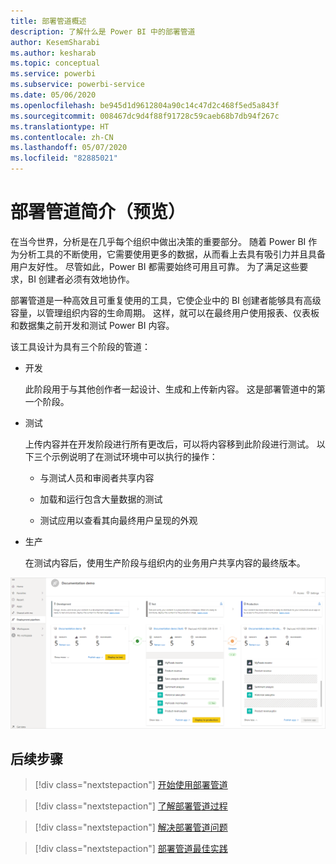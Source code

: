 ```yaml
---
title: 部署管道概述
description: 了解什么是 Power BI 中的部署管道
author: KesemSharabi
ms.author: kesharab
ms.topic: conceptual
ms.service: powerbi
ms.subservice: powerbi-service
ms.date: 05/06/2020
ms.openlocfilehash: be945d1d9612804a90c14c47d2c468f5ed5a843f
ms.sourcegitcommit: 008467dc9d4f88f91728c59caeb68b7db94f267c
ms.translationtype: HT
ms.contentlocale: zh-CN
ms.lasthandoff: 05/07/2020
ms.locfileid: "82885021"
---
```

# <a name="introduction-to-deployment-pipelines-preview"></a>部署管道简介（预览）

在当今世界，分析是在几乎每个组织中做出决策的重要部分。 随着 Power BI 作为分析工具的不断使用，它需要使用更多的数据，从而看上去具有吸引力并且具备用户友好性。 尽管如此，Power BI 都需要始终可用且可靠。 为了满足这些要求，BI 创建者必须有效地协作。

部署管道是一种高效且可重复使用的工具，它使企业中的 BI 创建者能够具有高级容量，以管理组织内容的生命周期。 这样，就可以在最终用户使用报表、仪表板和数据集之前开发和测试 Power BI 内容。

该工具设计为具有三个阶段的管道：

* <a name="development"></a>开发
    
    此阶段用于与其他创作者一起设计、生成和上传新内容。 这是部署管道中的第一个阶段。

* <a name="test"></a>测试

    上传内容并在开发阶段进行所有更改后，可以将内容移到此阶段进行测试。 以下三个示例说明了在测试环境中可以执行的操作：

    * 与测试人员和审阅者共享内容

    * 加载和运行包含大量数据的测试

    * 测试应用以查看其向最终用户呈现的外观

* <a name="production"></a>生产

    在测试内容后，使用生产阶段与组织内的业务用户共享内容的最终版本。

![部署管道](media/deployment-pipelines-overview/deployment-pipelines.png)

## <a name="next-steps"></a>后续步骤

>[!div class="nextstepaction"]
>[开始使用部署管道](deployment-pipelines-get-started.md)

>[!div class="nextstepaction"]
>[了解部署管道过程](deployment-pipelines-process.md)

>[!div class="nextstepaction"]
>[解决部署管道问题](deployment-pipelines-troubleshooting.md)

>[!div class="nextstepaction"]
>[部署管道最佳实践](deployment-pipelines-best-practices.md)